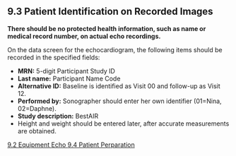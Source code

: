 ## 9.3 Patient Identification on Recorded Images

**There should be no protected health information, such as name or medical record number, on actual echo recordings.**

On the data screen for the echocardiogram, the following items should be recorded in the specified fields:

* **MRN:** 5-digit Participant Study ID
* **Last name:** Participant Name Code
* **Alternative ID:** Baseline is identified as Visit 00 and follow-up as Visit 12.
* **Performed by:** Sonographer should enter her own identifier (01=Nina, 02=Daphne).
* **Study description:** BestAIR
* Height and weight should be entered later, after accurate measurements are obtained.



<div class="center">
<div class="btn-group">
  <a href=":pages_path:/manuals/echo/9-02-equipment.md" class="btn btn-default">
    <span class="glyphicon glyphicon-chevron-left"></span>
    9.2 Equipment
  </a>

  <a href=":pages_path:/manuals/echo" class="btn btn-default">
    <span class="glyphicon glyphicon-chevron-up"></span>
    Echo
  </a>

  <a href=":pages_path:/manuals/echo/9-04-patient-preparation.md" class="btn btn-success">
    9.4 Patient Perparation
    <span class="glyphicon glyphicon-chevron-right"></span>
  </a>
</div>
</div>
